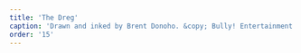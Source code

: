 ```yaml
---
title: 'The Dreg'
caption: 'Drawn and inked by Brent Donoho. &copy; Bully! Entertainment.'
order: '15'
---
```

